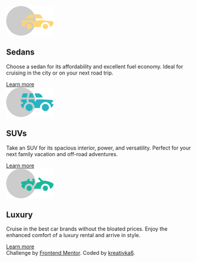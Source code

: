 
<!DOCTYPE html>
<html lang="en">
<head>
  <meta charset="UTF-8">
  <meta name="viewport" content="width=device-width, initial-scale=1.0">
   <!-- displays site properly based on user's device -->
  <link rel="preconnect" href="https://fonts.googleapis.com">
  <link rel="preconnect" href="https://fonts.gstatic.com" crossorigin>
  <link href="https://fonts.googleapis.com/css2?family=Big+Shoulders+Display:wght@700&family=Lexend+Deca&display=swap" rel="stylesheet">
  <link rel="icon" type="image/png" sizes="32x32" href="./images/favicon-32x32.png">
  <link rel="stylesheet" href="grid.css">
  <title>Frontend Mentor | 3-column preview card component</title>

</head>
<body>
  <main>
    <section style="background-color: var(--bright-orange);">
       <div>
          <img src="images/icon-sedans.svg" alt="sedans" >
       </div>
       <h1 class="uppercase ff-sans ">Sedans</h1>
       <p>Choose a sedan for its affordability and excellent fuel economy. Ideal for cruising in the city 
  or on your next road trip.</p>
  <a href="#" class="dark-cyan ff-serif d-block">Learn more</a>
    </section>
    <section style="background-color: var(--dark-cyan);">
       <div>
         <img src="images/icon-suvs.svg" alt="suvs">
       </div>
       <h1 class="uppercase ff-sans">SUVs</h1>
       <p>Take an SUV for its spacious interior, power, and versatility. Perfect for your next family vacation 
  and off-road adventures.</p>
  <a href="#" class="dark-cyan ff-serif d-block">Learn more</a>
   </section>
<section style="background-color: var(--verydark-cyan);">
  <div>
    <img src="images/icon-luxury.svg" alt="luxury">
  </div>
<h1 class="uppercase ff-sans">Luxury</h1>
  <p>Cruise in the best car brands without the bloated prices. Enjoy the enhanced comfort of a luxury 
  rental and arrive in style.</p>
  <a href="#" class="dark-cyan ff-serif d-block">Learn more</a>
  </section>
</main>
  <div class="attribution">
    Challenge by <a href="https://www.frontendmentor.io?ref=challenge" target="_blank">Frontend Mentor</a>. 
    Coded by <a href="#">kreativka6</a>.
  </div>
</body>
</html>
